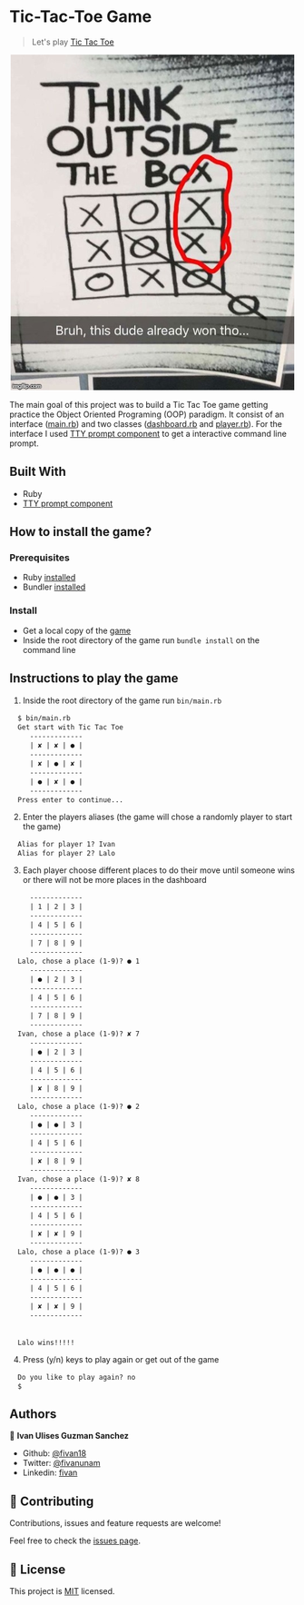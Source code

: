 # Tic-Tac-Toe Game

> Let's play [Tic Tac Toe](https://www.wikihow.com/Play-Tic-Tac-Toe)

<p align="center">
    <img src="screenshots/meme-tic-tac-toe.jpg">
</p>

The main goal of this project was to build a Tic Tac Toe game getting practice the Object Oriented 
Programing (OOP) paradigm. It consist of an interface ([main.rb](bin/main.rb)) and two classes ([dashboard.rb](lib/dashboard.rb) and [player.rb](lib/player.rb)). For the interface I used [TTY prompt component](https://github.com/piotrmurach/tty-prompt#31-symbols) to get a interactive command line prompt.

## Built With

- Ruby
- [TTY prompt component](https://github.com/piotrmurach/tty-prompt#31-symbols)

## How to install the game?

### Prerequisites
- Ruby [installed](https://www.ruby-lang.org/en/downloads/)
- Bundler [installed](https://bundler.io/)

### Install
- Get a local copy of the [game](https://github.com/fivan18/tic-tac-toe)
- Inside the root directory of the game run `bundle install` on the command line

## Instructions to play the game
1. Inside the root directory of the game run `bin/main.rb`
  ```
    $ bin/main.rb 
    Get start with Tic Tac Toe
       -------------
       | ✘ | ✘ | ● |
       -------------
       | ✘ | ● | ✘ |
       -------------
       | ● | ✘ | ● |
       -------------
    Press enter to continue... 
  ```
2. Enter the players aliases (the game will chose a randomly player to start the game)
  ```
    Alias for player 1? Ivan
    Alias for player 2? Lalo 
  ```
3. Each player choose different places to do their move until someone wins or there will not be more places in the dashboard
  ```
       -------------
       | 1 | 2 | 3 |
       -------------
       | 4 | 5 | 6 |
       -------------
       | 7 | 8 | 9 |
       -------------
    Lalo, chose a place (1-9)? ● 1
       -------------
       | ● | 2 | 3 |
       -------------
       | 4 | 5 | 6 |
       -------------
       | 7 | 8 | 9 |
       -------------
    Ivan, chose a place (1-9)? ✘ 7
       -------------
       | ● | 2 | 3 |
       -------------
       | 4 | 5 | 6 |
       -------------
       | ✘ | 8 | 9 |
       -------------
    Lalo, chose a place (1-9)? ● 2
       -------------
       | ● | ● | 3 |
       -------------
       | 4 | 5 | 6 |
       -------------
       | ✘ | 8 | 9 |
       -------------
    Ivan, chose a place (1-9)? ✘ 8
       -------------
       | ● | ● | 3 |
       -------------
       | 4 | 5 | 6 |
       -------------
       | ✘ | ✘ | 9 |
       -------------
    Lalo, chose a place (1-9)? ● 3
       -------------
       | ● | ● | ● |
       -------------
       | 4 | 5 | 6 |
       -------------
       | ✘ | ✘ | 9 |
       -------------


    Lalo wins!!!!!
  ```

4. Press (y/n) keys to play again or get out of the game
  ```
    Do you like to play again? no
    $
  ```

## Authors

👤 **Ivan Ulises Guzman Sanchez**

- Github: [@fivan18](https://github.com/fivan18)
- Twitter: [@fivanunam](https://twitter.com/fivanunam)
- Linkedin: [fivan](https://www.linkedin.com/in/fivan)

## 🤝 Contributing

Contributions, issues and feature requests are welcome!

Feel free to check the [issues page](https://github.com/fivan18/tic-tac-toe/issues).

## 📝 License

This project is [MIT](README.md) licensed.

